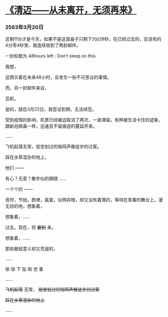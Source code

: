 # [《清迈——从未离开，无须再来》](https://github.com/raffello/raffello.github.io)

### 2563年3月20日

还剩11分才是今天，如果不是这首曲子只剩下3分28秒，在已经过去的，应该有的4分零4秒里，我连续收到了两封邮件。

一封标题为 48hours left : Don’t sleep on this

我想，

这预示着在未来48小时，会发生一些不可思议的事情。

而，另一封邮件来自，

亚航，

是的，就在3月22日，我签证到期，无法续签。

受到疫情的影响，机票已经被迫取消了两次，一直滞留。有种被生活卡住的迹象，跟新冠病毒一样，迅速且不留痕迹的蔓延开来。

……

飞机起落无常，低空划过的嗡鸣声像徒步的过客。

踩在水草混杂的地上，

他们 ——

有心？无意？散步似的跟随 ……

一个个的 ——

音符，节拍，韵律，氤氲，似明非暗，却又没有着落的，等待在青春的舞台上，漫无目的地，想象着，

想象着，……

过去，现在，将 ~~要到~~ 来，

想象着，……

那些极赋意义却又荒诞的，

……

徐
徐
下
坠
和
世
事

……

~~飞机起落~~ 无常， ~~低空划过的嗡鸣声像徒步的过客~~

~~踩在水草混杂的地上~~

……
